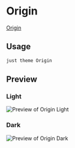 # Origin

[Origin](https://github.com/Bluemoondragon07)

## Usage

```bash
just theme Origin
```

## Preview

### Light

![Preview of Origin Light](preview-light.png)

### Dark

![Preview of Origin Dark](preview-dark.png)
